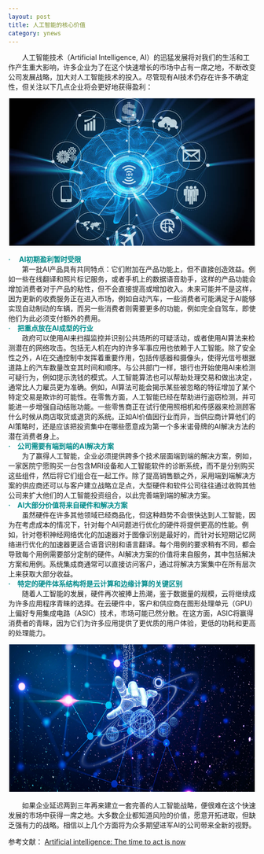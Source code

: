 ```yaml
---
layout: post
title: 人工智能的核心价值
category: ynews
---
```


&emsp;&emsp;人工智能技术（Artificial Intelligence, AI）的迅猛发展将对我们的生活和工作产生重大影响，许多企业为了在这个快速增长的市场中占有一席之地，不断改变公司发展战略，加大对人工智能技术的投入。尽管现有AI技术仍存在许多不确定性，但关注以下几点企业将会更好地获得盈利：

<div align="center">
<img width="500" height="300" src="https://raw.githubusercontent.com/carrylaw/IMG/master/img/sucai44.png" /> 
</div> 

**<span style="color:#008B8B;">·&emsp;&nbsp;AI初期盈利暂时受限</span>**      
&emsp;&emsp;第一批AI产品具有共同特点：它们附加在产品功能上，但不直接创造效益。例如一些在线翻译和照片标记服务，或者手机上的数据语音助手，这样的产品功能会增加消费者对于产品的粘性，但不会直接提高或增加收入。未来可能并不是这样，因为更新的收费服务正在进入市场，例如自动汽车，一些消费者可能满足于AI能够实现自动制动的车辆，而另一些消费者则需要更多的功能，例如完全自驾车，即使他们为此必须支付额外的费用。             
**<span style="color:#008B8B;">·&emsp;把重点放在AI成型的行业</span>**  
&emsp;&emsp;政府可以使用AI来扫描监控并识别公共场所的可疑活动，或者使用AI算法来检测潜在的网络攻击。包括无人机在内的许多军事应用也依赖于人工智能。除了安全性之外，AI在交通控制中发挥着重要作用，包括传感器和摄像头，使得光信号根据道路上的汽车数量改变其时间和顺序。与公共部门一样，银行也开始使用AI来检测可疑行为，例如提示洗钱的模式。人工智能算法也可以帮助处理交易和做出决定，通常比人力雇员更为准确。例如，AI算法可能会揭示某些被忽略的特征增加了某个特定交易是欺诈的可能性。在零售方面，人工智能已经在帮助进行盗窃检测，并可能进一步增强自动结账功能。一些零售商正在试行使用照相机和传感器来检测顾客什么时候从商店取货或退货的系统。正如AI价值因行业而异，当供应商计算他们的AI策略时，还是应该把投资集中在哪些愿意成为第一个多米诺骨牌的AI解决方法的潜在消费者身上。                
**<span style="color:#008B8B;">·&emsp;公司需要有端到端的AI解决方案</span>**      
&emsp;&emsp;为了赢得人工智能，企业必须提供跨多个技术层面端到端的解决方案，例如，一家医院宁愿购买一台包含MRI设备和人工智能软件的诊断系统，而不是分别购买这些组件，然后将它们组合在一起工作。除了提高销售额之外，采用端到端解决方案的供应商还可以与客户建立战略立足点，大型硬件和软件公司往往通过收购其他公司来扩大他们的人工智能投资组合，以此完善端到端的解决方案。             
**<span style="color:#008B8B;">·&emsp;AI大部分价值将来自硬件和解决方案</span>**  
&emsp;&emsp;虽然硬件在许多其他领域已经商品化，但这种趋势不会很快达到人工智能，因为在考虑成本的情况下，针对每个AI问题进行优化的硬件将提供更高的性能。例如，针对卷积神经网络优化的加速器对于图像识别是最好的，而针对长短期记忆网络进行优化的加速器更适合语音识别和语言翻译。每个用例的要求稍有不同，都会导致每个用例需要部分定制的硬件。AI解决方案的价值将来自服务，其中包括解决方案和用例。系统集成商通常可以直接访问客户，通过将解决方案集中在所有层次上来获取大部分收益。            
**<span style="color:#008B8B;">·&emsp;特定的硬件体系结构将是云计算和边缘计算的关键区别</span>**       
&emsp;&emsp;随着人工智能的发展，硬件再次被捧上热潮，鉴于数据量的规模，云将继续成为许多应用程序青睐的选择。在云硬件中，客户和供应商在图形处理单元（GPU）上偏好专用集成电路（ASIC）技术，市场可能已然分散。在这方面，ASIC将赢得消费者的青睐，因为它们为许多应用提供了更优质的用户体验，更低的功耗和更高的处理能力。              

<div align="center">
<img width="500" height="300" src="https://raw.githubusercontent.com/carrylaw/IMG/master/img/sucai45.png" /> 
</div> 

&emsp;&emsp;如果企业延迟两到三年再来建立一套完善的人工智能战略，便很难在这个快速发展的市场中获得一席之地。大多数企业都知道风险的价值，愿意开拓进取，但缺乏强有力的战略。相信以上几个方面将为众多期望进军AI的公司带来全新的视野。

参考文献：
[Artificial intelligence: The time to act is now](https://www.mckinsey.com/industries/advanced-electronics/our-insights/artificial-intelligence-the-time-to-act-is-now)
